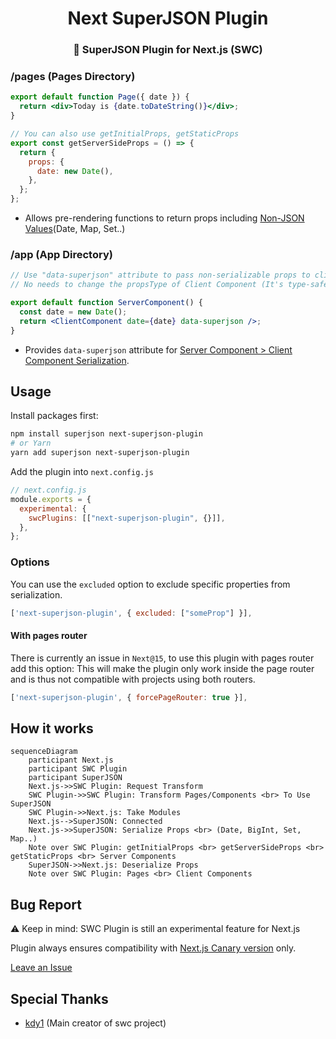 <h1 align="middle"> Next SuperJSON Plugin</h1>
<h3 align="middle">🔌 SuperJSON Plugin for Next.js (SWC)</h3>

### /pages (Pages Directory)

```jsx
export default function Page({ date }) {
  return <div>Today is {date.toDateString()}</div>;
}

// You can also use getInitialProps, getStaticProps
export const getServerSideProps = () => {
  return {
    props: {
      date: new Date(),
    },
  };
};
```

- Allows pre-rendering functions to return props including [Non-JSON Values](https://github.com/blitz-js/superjson#parse)(Date, Map, Set..)

### /app (App Directory)

```jsx
// Use "data-superjson" attribute to pass non-serializable props to client components
// No needs to change the propsType of Client Component (It's type-safe!)

export default function ServerComponent() {
  const date = new Date();
  return <ClientComponent date={date} data-superjson />;
}
```

- Provides `data-superjson` attribute for [Server Component > Client Component Serialization](https://beta.nextjs.org/docs/rendering/server-and-client-components#passing-props-from-server-to-client-components-serialization).

## Usage

Install packages first:

```sh
npm install superjson next-superjson-plugin
# or Yarn
yarn add superjson next-superjson-plugin
```

Add the plugin into `next.config.js`

```js
// next.config.js
module.exports = {
  experimental: {
    swcPlugins: [["next-superjson-plugin", {}]],
  },
};
```

### Options

You can use the `excluded` option to exclude specific properties from serialization.

```js
['next-superjson-plugin', { excluded: ["someProp"] }],
```

#### With pages router

There is currently an issue in `Next@15`, to use this plugin with pages router add this option:
This will make the plugin only work inside the page router and is thus not compatible with projects using both routers.

```js
['next-superjson-plugin', { forcePageRouter: true }],
```

## How it works

```mermaid
sequenceDiagram
    participant Next.js
    participant SWC Plugin
    participant SuperJSON
    Next.js->>SWC Plugin: Request Transform
    SWC Plugin->>SWC Plugin: Transform Pages/Components <br> To Use SuperJSON
    SWC Plugin->>Next.js: Take Modules
    Next.js-->SuperJSON: Connected
    Next.js->>SuperJSON: Serialize Props <br> (Date, BigInt, Set, Map..)
    Note over SWC Plugin: getInitialProps <br> getServerSideProps <br> getStaticProps <br> Server Components
    SuperJSON->>Next.js: Deserialize Props
    Note over SWC Plugin: Pages <br> Client Components

```

## Bug Report

⚠️ Keep in mind: SWC Plugin is still an experimental feature for Next.js

Plugin always ensures compatibility with [Next.js Canary version](https://nextjs.org/docs/messages/opening-an-issue) only.

[Leave an Issue](https://github.com/orionmiz/next-superjson-plugin/issues)

## Special Thanks

- [kdy1](https://github.com/kdy1) (Main creator of swc project)
